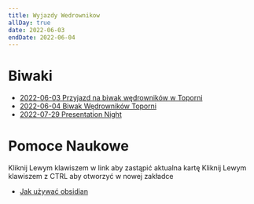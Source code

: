 ```yaml
---
title: Wyjazdy Wedrownikow
allDay: true
date: 2022-06-03
endDate: 2022-06-04
---
```


# Biwaki
- [2022-06-03 Przyjazd na biwak wędrowników w Toporni](Calendar/2022-06-03%20Przyjazd%20na%20biwak%20wędrowników%20w%20Toporni.md)
- [2022-06-04 Biwak Wędrowników Toporni](Calendar/2022-06-04%20Biwak%20Wędrowników%20Toporni.md)
- [2022-07-29 Presentation Night](Calendar/2022-07-29%20Presentation%20Night.md)


# Pomoce Naukowe
Kliknij Lewym klawiszem w link aby zastąpić aktualna kartę
Kliknij Lewym klawiszem z CTRL aby otworzyć w nowej zakładce
- [Jak używać obsidian](Jak%20uzywac%20obsidian.md) 